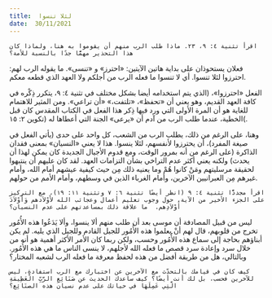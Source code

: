 ```yaml
---
title:  لئلا تنسوا
date:  30/11/2021
---
```


`اقرأ تثنية ٤: ٩، ٢٣. ماذا طلب الرب منهم أن يقوموا به هنا، ولماذا كان هذا التحذير مهمًّا جدًا بالنسبة للأمة؟`

فعلان يستحوذان على بداية هاتين الآيتين: «احترز» و «تنسى».  ما يقوله الرب لهم: احترزوا لئلا تنسوا.  أي لا تنسوا ما فعله الرب من أجلكم ولا العهد الذي قطعه معكم.

الفعل «احترزوا»،  (الذي يتم استخدامه أيضا بشكل مختلف في تثنية ٤: ٩،  يتكرر ذِكْره في كافة العهد القديم، وهو يعني أن «تحفظ»، «تلتفت،» «أن تراعي».  ومن المثير للاهتمام للغاية هو أن المرة الأولى التي ورد فيها ذِكر هذا الفعل في الكتاب المقدس كان قبل الخطية، عندما طلب الرب من آدم أن «يرعى» الجنة التي أعطاها له (تكوين ٢: ١٥(.

وهنا، على الرغم من ذلك، يطلب الرب من الشعب، كل واحد على حدى (يأتي الفعل في صيغة المفرد)، أن يحترزوا لأنفسهم، لئلا ينسوا.  هذا لا يعني «النسيان» بمعنى فقدان الذاكرة (على الرغم من أنه بمرور الوقت، ومع قدوم الأجيال الجديدة كان يمكن لهذا أن يحدث) ولكنه يعني أكثر عدم التراخي بشأن التزامات العهد.  لقد كان عليهم أن ينتبهوا لحقيقة مرسليتهم ومَنْ كانوا هُمْ وما يعنيه ذلك مِن حيث كيفية عيشهم أمام الله، وأمام غيرهم مِن العبرانيين الآخرين، وأمام الغرباء الذين في وسطهم، وأمام الأمم من حولهم.

`اقرأ مجددًّا تثنية ٤: ٩ (انظر أيضًا تثنية ٦: ٧ وتثنية ١١: ١٩)، مع التركيز على الجزء الأخير من الآية، حول وجوب تعليم أعمال وعجائب الله لأَوْلاَدهم وَأَوْلاَدَ أَوْلاَدِهم.  ما علاقة ذلك بمساعدتهم على عدم النسيان؟`

ليس من قبيل المصادفة أن موسى بعد أن طلب منهم ألا ينسوا، وألا يَدَعُوا هذه الأُمُور تخرج من قلوبهم، قال لهم أنْ يعلموا هذه الأُمُور للجيل القادم وللجيل الذي يليه.  لم يكن أبناؤهم بحاجة إلى سماع هذه الأُمُور وحسب، ولكن ربما كان الأمر الأكثر أهمية هو أنه من خلال سرد وإعادة سرد قصص ما فعله الله لأجلهم، لا ينسى الناس ما هي هذه الأُمُور.  وبالتالي، هل من طريقة أفضل من هذه لحفظ معرفة ما فعله الرب لشعبه المختار؟

`كيف كان في قيامك بالتحدّث مع الآخرين عن اختبارك مع الرب استفادة، ليس للآخرين فحسب، بل لك أنت أيضًا؟ كيف ساعدك الحديث عن صَنَائِعِ الرَّبِّ الْعَظِيمَةِ الَّتِي عَمِلَهَا في حياتك على عدم نسيان هذه الصنَائِع؟`